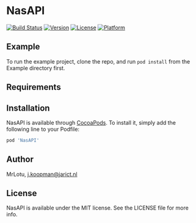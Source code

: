 # NasAPI

[![Build Status](https://travis-ci.com/MrLotU/NasAPI.svg?token=nCcve26ycX6UpQ4bQZ9t&branch=master)](https://travis-ci.com/MrLotU/NasAPI)
[![Version](https://img.shields.io/cocoapods/v/NasAPI.svg?style=flat)](http://cocoapods.org/pods/NasAPI)
[![License](https://img.shields.io/cocoapods/l/NasAPI.svg?style=flat)](http://cocoapods.org/pods/NasAPI)
[![Platform](https://img.shields.io/cocoapods/p/NasAPI.svg?style=flat)](http://cocoapods.org/pods/NasAPI)

## Example

To run the example project, clone the repo, and run `pod install` from the Example directory first.

## Requirements

## Installation

NasAPI is available through [CocoaPods](http://cocoapods.org). To install
it, simply add the following line to your Podfile:

```ruby
pod 'NasAPI'
```

## Author

MrLotu, j.koopman@jarict.nl

## License

NasAPI is available under the MIT license. See the LICENSE file for more info.
